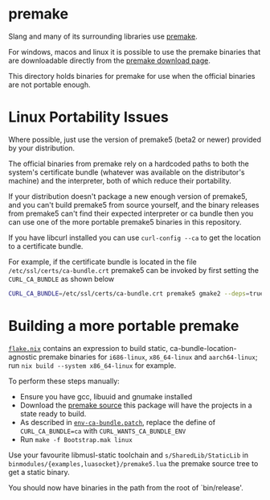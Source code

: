 # premake

Slang and many of its surrounding libraries use [premake](https://premake.github.io/). 

For windows, macos and linux it is possible to use the premake binaries that 
are downloadable directly from the [premake download page](https://premake.github.io/download/).

This directory holds binaries for premake for use when the official binaries
are not portable enough.

Linux Portability Issues
========================

Where possible, just use the version of premake5 (beta2 or newer) provided by
your distribution.

The official binaries from premake rely on a hardcoded paths to both the
system's certificate bundle (whatever was available on the distributor's
machine) and the interpreter, both of which reduce their portability.

If your distribution doesn't package a new enough version of premake5, and you
can't build premake5 from source yourself, and the binary releases from
premake5 can't find their expected interpreter or ca bundle then you can use
one of the more portable premake5 binaries in this repository.

If you have libcurl installed you can use `curl-config --ca` to get the
location to a certificate bundle.

For example, if the certificate bundle is located in the file
`/etc/ssl/certs/ca-bundle.crt` premake5 can be invoked by first setting the
`CURL_CA_BUNDLE` as shown below

```bash
CURL_CA_BUNDLE=/etc/ssl/certs/ca-bundle.crt premake5 gmake2 --deps=true 
```

Building a more portable premake
================================

[`flake.nix`](./flake.nix) contains an expression to build static,
ca-bundle-location-agnostic premake binaries for `i686-linux`, `x86_64-linux`
and `aarch64-linux`; run `nix build --system x86_64-linux` for example.

To perform these steps manually:

- Ensure you have gcc, libuuid and gnumake installed
- Download the [premake source](https://premake.github.io/download/) this
  package will have the projects in a state ready to build. 
- As described in [`env-ca-bundle.patch`](./env-ca-bundle.patch), replace the
  define of `CURL_CA_BUNDLE=ca` with `CURL_WANTS_CA_BUNDLE_ENV`
- Run `make -f Bootstrap.mak linux`

Use your favourite libmusl-static toolchain and `s/SharedLib/StaticLib` in
`binmodules/{examples,luasocket}/premake5.lua` the premake source tree to get
a static binary. 

You should now have binaries in the path from the root of `bin/release'. 

